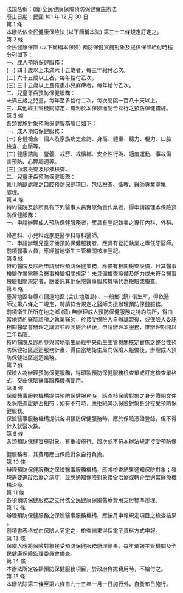 法規名稱：(廢)全民健康保險預防保健實施辦法  
廢止日期：民國 101 年 12 月 30 日  
第 1 條  
本辦法依全民健康保險法 (以下簡稱本法) 第三十二條規定訂定之。  
第 2 條  
全民健康保險 (以下簡稱本保險) 預防保健實施對象及提供保險給付時程  
分列如下：  
一、成人預防保健服務：  
(一) 四十歲以上未滿六十五歲者，每三年給付乙次。  
(二) 六十五歲以上者，每年給付乙次。  
(三) 三十五歲以上且罹患小兒麻痺者，每年給付乙次。  
二、兒童牙齒預防保健服務：  
未滿五歲之兒童，每年至多給付二次，每次間隔一百八十天以上。  
三、其他經主管機關認定，有利於本保險而配合採行之預防保健措施。  
第 3 條  
各類實施對象預防保健服務項目如下：  
一、成人預防保健服務：  
(一) 身體檢查：個人及家族病史查詢、身高、體重、聽力、視力、口腔  
檢查、血壓等。  
(二) 健康諮詢：營養、戒菸、戒檳榔、安全性行為、適度運動、事故傷  
害預防、心理調適等。  
(三) 血液檢查及尿液檢查。  
二、兒童牙齒預防保健服務：  
氟化防齲處理之口腔預防保健項目，包括檢查、衛教、醫師專業塗氟  
處理。  
第 4 條  
特約醫院及診所具有下列醫事人員實際負責作業者，得申請辦理本保險預  
防保健服務：  
一、申請辦理成人預防保健服務者，應具有登記執業之專任內科、外科、  


婦產科、小兒科或家庭醫學科專科醫師。  
二、申請辦理兒童牙齒預防保健服務者，應具有登記執業之專任牙醫師。  
前項醫事人員，應經當地衛生主管機關核准登記。  
第 5 條  
特約醫院及診所申請辦理預防保健業務，應備有相關檢查設備，且其醫事  
檢驗作業需符合醫事檢驗相關規定；未具備檢查設備及能力或未符合醫事  
檢驗相關規定者，應委託其他保險醫事服務機構代為檢驗或檢查。  
第 6 條  
臺灣地區各縣市偏遠地區 (含山地離島) 、一般鄉 (鎮) 衛生所，得依醫  
師法第八條之二規定，聘請符合規定之醫師支援辦理預防保健服務。  
前項衛生所所在地之鄉 (鎮) 無辦理成人預防保健服務之特約院所，得由  
當地特約醫院診所之執業醫師，於接受保險人自辦講習後，或保險人委託  
相關醫學會辦理之講習並經測驗合格後，申請辦理本服務，惟辦理期間以  
二年為限。  
特約醫院及診所參與當地衛生局經中央衛生主管機關核定實施之整合性預  
防保健社區巡迴服務計畫，得由當地衛生局向保險人報備後，辦理成人預  
防保健社區巡迴業務。  
第 7 條  
保險人為辦理預防保健服務，得印製預防保健服務檢查單或訂定檢查單格  
式，交由保險醫事服務機構使用。  
第 8 條  
保險醫事服務機構提供預防保健服務時，應查核保險對象之身分證明文件  
及保險憑證是否相符；如有不符時，應拒絕其以保險對象身分接受預防保  
健服務。  
保險醫事服務機構提供各項預防保健服務時，應於保險憑證登錄，但不得  
計入就醫次數。  
第 9 條  
各類預防保健實施對象，有重複施行、超次或不符本辦法規定接受預防保  


健服務者，其費用應由保險對象自行負擔。  
第 10 條  
辦理預防保健服務之保險醫事服務機構，應將檢查結果通知保險對象；發  
現需要追蹤治療之病症，並應通知保險對象接受治療或轉介至適當醫療機  
構治療。  
第 11 條  
各項預防保健服務之支付依全民健康保險醫療費用支付標準辦理。  
第 12 條  
辦理預防保健服務之保險醫事服務機構，應按月申報規定項目之檢查結果  
。  
前項書表格式由保險人另定之，檢查結果得採電子資料方式申報。  
第 13 條  
保險人應將保險對象接受預防保健服務辦理結果，每年彙報主管機關及全  
民健康保險監理委員會備查。  
第 14 條  
本辦法所定各類預防保健服務項目，於政府負擔費用時，不給付之。  
第 15 條  
本辦法除第二條至第六條自九十五年一月一日施行外，自發布日施行。  


